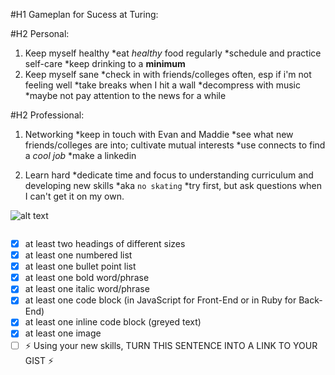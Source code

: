 #H1 Gameplan for Sucess at Turing:

#H2 Personal:
1. Keep myself healthy
  *eat _healthy_ food regularly
  *schedule and practice self-care
  *keep drinking to a __minimum__
2. Keep myself sane
  *check in with friends/colleges often, esp if i'm not feeling well
  *take breaks when I hit a wall
  *decompress with music
  *maybe not pay attention to the news for a while

#H2 Professional:
1. Networking
  *keep in touch with Evan and Maddie
  *see what new friends/colleges are into; cultivate mutual interests
  *use connects to find a _cool job_
  *make a linkedin

2. Learn hard
  *dedicate time and focus to understanding curriculum and developing new skills
  *aka `no skating`
  *try first, but ask questions when I can't get it on my own.

  ![alt text](https://i.kym-cdn.com/entries/icons/original/000/027/475/Screen_Shot_2018-10-25_at_11.02.15_AM.png "Learning an entirely new skill: is hard; me:")

  ```console.log(I find a duck's opinion of me is very much influenced by whether or not I have bread.);
```


- [x] at least two headings of different sizes
- [x] at least one numbered list
- [x] at least one bullet point list
- [x] at least one bold word/phrase
- [x] at least one italic word/phrase
- [x] at least one code block (in JavaScript for Front-End or in Ruby for Back-End)
- [x] at least one inline code block (greyed text)
- [x] at least one image
- [ ] ⚡️ Using your new skills, TURN THIS SENTENCE INTO A LINK TO YOUR GIST ⚡️
